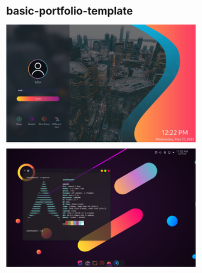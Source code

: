 # basic-portfolio-template

![alt text](https://github.com/Perceus64/SyDykOS/blob/main/logon.jpg)

![alt text](https://github.com/Perceus64/SyDykOS/blob/main/desktop.jpg)
